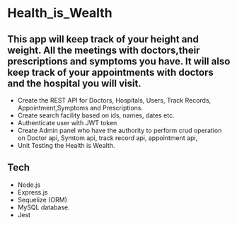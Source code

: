 # Health_is_Wealth
## This app will keep track of your height and weight. All the meetings with doctors,their prescriptions and symptoms you have. It will also keep track of your appointments with doctors and the hospital you will visit.
- Create the REST API for Doctors, Hospitals, Users, Track Records, Appointment,Symptoms and Prescriptions.
- Create search facility based on ids, names, dates etc.
- Authenticate user with JWT token
- Create Admin panel who have the authority to perform crud operation on Doctor api, Symtom api, track record api, appointment api,
- Unit Testing the Health is Wealth.
## Tech
- Node.js 
- Express.js 
- Sequelize (ORM)
- MySQL database.
- Jest
